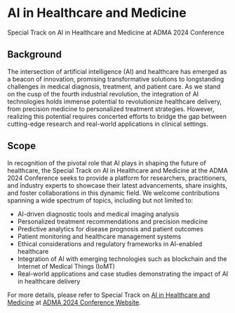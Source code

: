 # AI in Healthcare and Medicine
Special Track on AI in Healthcare and Medicine at ADMA 2024 Conference

## Background

The intersection of artificial intelligence (AI) and healthcare has emerged as a beacon of innovation, promising transformative solutions to longstanding challenges in medical diagnosis, treatment, and patient care. As we stand on the cusp of the fourth industrial revolution, the integration of AI technologies holds immense potential to revolutionize healthcare delivery, from precision medicine to personalized treatment strategies. However, realizing this potential requires concerted efforts to bridge the gap between cutting-edge research and real-world applications in clinical settings.

## Scope

In recognition of the pivotal role that AI plays in shaping the future of healthcare, the Special Track on AI in Healthcare and Medicine at the ADMA 2024 Conference seeks to provide a platform for researchers, practitioners, and industry experts to showcase their latest advancements, share insights, and foster collaborations in this dynamic field. We welcome contributions spanning a wide spectrum of topics, including but not limited to:
- AI-driven diagnostic tools and medical imaging analysis
- Personalized treatment recommendations and precision medicine
- Predictive analytics for disease prognosis and patient outcomes
- Patient monitoring and healthcare management systems
- Ethical considerations and regulatory frameworks in AI-enabled healthcare
- Integration of AI with emerging technologies such as blockchain and the Internet of Medical Things (IoMT)
- Real-world applications and case studies demonstrating the impact of AI in healthcare delivery

For more details, please refer to Special Track on <a href="https://conference24.github.io/adma/">AI in Healthcare and Medicine</a> at <a href="https://adma2024.github.io/">ADMA 2024 Conference Website</a>.


